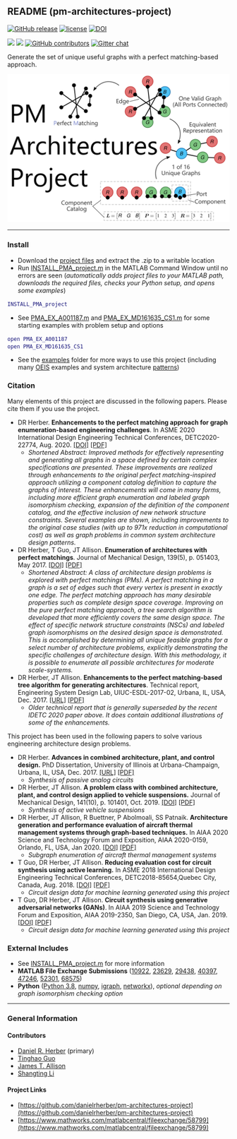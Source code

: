 ## README (pm-architectures-project)

[![GitHub release](https://img.shields.io/github/release/danielrherber/pm-architectures-project.svg)](https://github.com/danielrherber/pm-architectures-project/releases/latest)
[![license](https://img.shields.io/github/license/danielrherber/pm-architectures-project.svg)](https://github.com/danielrherber/pm-architectures-project/blob/master/License)
[![DOI](https://zenodo.org/badge/66202983.svg)](https://zenodo.org/badge/latestdoi/66202983)

[![](https://img.shields.io/badge/language-matlab-EF963C.svg)](https://www.mathworks.com/products/matlab.html)
[![](https://img.shields.io/github/issues-raw/danielrherber/pm-architectures-project.svg)](https://github.com/danielrherber/pm-architectures-project/issues)
[![GitHub contributors](https://img.shields.io/github/contributors/danielrherber/pm-architectures-project.svg)](https://github.com/danielrherber/pm-architectures-project/graphs/contributors)
[![Gitter chat](https://badges.gitter.im/gitterHQ/gitter.svg)](https://gitter.im/pm-architectures-project/community)

Generate the set of unique useful graphs with a perfect matching-based approach.

![readme image](optional/readme_image.svg "Readme Image")

---
### Install
* Download the [project files](https://github.com/danielrherber/pm-architectures-project/archive/master.zip) and extract the .zip to a writable location
* Run [INSTALL_PMA_project.m](INSTALL_PMA_project.m) in the MATLAB Command Window until no errors are seen
(*automatically adds project files to your MATLAB path, downloads the required files, checks your Python setup, and opens some examples*)

```matlab
INSTALL_PMA_project
```
* See [PMA_EX_A001187.m](examples/oeis/PMA_EX_A001187.m) and [PMA_EX_MD161635_CS1.m](examples/md161635/PMA_EX_MD161635_CS1.m) for some starting examples with problem setup and options
```matlab
open PMA_EX_A001187
open PMA_EX_MD161635_CS1
```
* See the [examples](examples/) folder for more ways to use this project (including many [OEIS](examples/oeis/) examples and system architecture [patterns](examples/patterns/))

### Citation
Many elements of this project are discussed in the following papers. Please cite them if you use the project.

* DR Herber. **Enhancements to the perfect matching approach for graph enumeration-based engineering challenges**. In ASME 2020 International Design Engineering Technical Conferences, DETC2020-22774, Aug. 2020. [[DOI]](https://doi.org/10.1115/DETC2020-22774) [[PDF]](https://www.engr.colostate.edu/%7Edrherber/files/Herber2020b.pdf)
	- *Shortened Abstract: Improved methods for effectively representing and generating all graphs in a space defined by certain complex specifications are presented. These improvements are realized through enhancements to the original perfect matching-inspired approach utilizing a component catalog definition to capture the graphs of interest. These enhancements will come in many forms, including more efficient graph enumeration and labeled graph isomorphism checking, expansion of the definition of the component catalog, and the effective inclusion of new network structure constraints. Several examples are shown, including improvements to the original case studies (with up to 971x reduction in computational cost) as well as graph problems in common system architecture design patterns.*
* DR Herber, T Guo, JT Allison. **Enumeration of architectures with perfect matchings**. Journal of Mechanical Design, 139(5), p. 051403, May 2017. [[DOI]](https://doi.org/10.1115/1.4036132) [[PDF]](https://www.engr.colostate.edu/%7Edrherber/files/Herber2017a.pdf)
	- *Shortened Abstract: A class of architecture design problems is explored with perfect matchings (PMs). A perfect matching in a graph is a set of edges such that every vertex is present in exactly one edge. The perfect matching approach has many desirable properties such as complete design space coverage. Improving on the pure perfect matching approach, a tree search algorithm is developed that more efficiently covers the same design space. The effect of specific network structure constraints (NSCs) and labeled graph isomorphisms on the desired design space is demonstrated. This is accomplished by determining all unique feasible graphs for a select number of architecture problems, explicitly demonstrating the specific challenges of architecture design. With this methodology, it is possible to enumerate all possible architectures for moderate scale-systems.*
* DR Herber, JT Allison. **Enhancements to the perfect matching-based tree algorithm for generating architectures**. Technical report, Engineering System Design Lab, UIUC-ESDL-2017-02, Urbana, IL, USA, Dec. 2017. [[URL]](http://hdl.handle.net/2142/98990) [[PDF]](https://www.engr.colostate.edu/%7Edrherber/files/Herber2017d.pdf)
	- *Older technical report that is generally superseded by the recent IDETC 2020 paper above. It does contain additional illustrations of some of the enhancements.*

This project has been used in the following papers to solve various engineering architecture design problems.

* DR Herber. **Advances in combined architecture, plant, and control design.** PhD Dissertation, University of Illinois at Urbana-Champaign, Urbana, IL, USA, Dec. 2017. [[URL]](http://hdl.handle.net/2142/99394) [[PDF]](https://www.engr.colostate.edu/%7Edrherber/files/Herber2017e.pdf#page=162)
	- *Synthesis of passive analog circuits*
* DR Herber, JT Allison. **A problem class with combined architecture, plant, and control design applied to vehicle suspensions.** Journal of Mechanical Design, 141(10), p. 101401, Oct. 2019. [[DOI]](https://doi.org/10.1115/1.4043312) [[PDF]](https://www.engr.colostate.edu/%7Edrherber/files/Herber2019b.pdf)
	- *Synthesis of active vehicle suspensions*
* DR Herber, JT Allison, R Buettner, P Abolmoali, SS Patnaik. **Architecture generation and performance evaluation of aircraft thermal management systems through graph-based techniques.** In AIAA 2020 Science and Technology Forum and Exposition, AIAA 2020-0159, Orlando, FL, USA, Jan 2020. [[DOI]](https://doi.org/10.2514/6.2020-0159) [[PDF]](https://www.engr.colostate.edu/%7Edrherber/files/Herber2020a.pdf)
	- *Subgraph enumeration of aircraft thermal management systems*
* T Guo, DR Herber, JT Allison. **Reducing evaluation cost for circuit synthesis using active learning.** In ASME 2018 International Design Engineering Technical Conferences, DETC2018-85654,Quebec City, Canada, Aug. 2018. [[DOI]](https://doi.org/10.1115/DETC2018-85654) [[PDF]](https://www.engr.colostate.edu/%7Edrherber/files/Guo2018a.pdf)
	- *Circuit design data for machine learning generated using this project*
* T Guo, DR Herber, JT Allison. **Circuit synthesis using generative adversarial networks (GANs)**. In AIAA 2019 Science and Technology Forum and Exposition, AIAA 2019-2350, San Diego, CA, USA, Jan. 2019. [[DOI]](https://doi.org/10.2514/6.2019-2350) [[PDF]](https://www.engr.colostate.edu/%7Edrherber/files/Guo2019a.pdf)
	- *Circuit design data for machine learning generated using this project*

### External Includes
* See [INSTALL_PMA_project.m](INSTALL_PMA_project.m) for more information
* **MATLAB File Exchange Submissions** ([10922](https://www.mathworks.com/matlabcentral/fileexchange/10922), [23629](https://www.mathworks.com/matlabcentral/fileexchange/23629), [29438](https://www.mathworks.com/matlabcentral/fileexchange/29438), [40397](https://www.mathworks.com/matlabcentral/fileexchange/40397), [47246](https://www.mathworks.com/matlabcentral/fileexchange/47246),  [52301](https://www.mathworks.com/matlabcentral/fileexchange/52301), [68575](https://www.mathworks.com/matlabcentral/fileexchange/68575))
* **Python** ([Python 3.8](https://www.python.org/), [numpy](https://numpy.org/), [igraph](https://igraph.org/python/), [networkx](https://networkx.github.io/)), *optional depending on graph isomorphism checking option*

---
### General Information

#### Contributors
* [Daniel R. Herber](https://github.com/danielrherber) (primary)
* [Tinghao Guo](https://github.com/TinghaoGuo)
* [James T. Allison](https://github.com/jamestallison)
* [Shangting Li](https://github.com/shangtingli)

#### Project Links
* [https://github.com/danielrherber/pm-architectures-project](https://github.com/danielrherber/pm-architectures-project)
* [https://www.mathworks.com/matlabcentral/fileexchange/58799](https://www.mathworks.com/matlabcentral/fileexchange/58799)